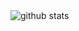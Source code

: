 <picture decoding="async" loading="lazy">
  <source media="(prefers-color-scheme: light)" srcset="https://pixel-profile.vercel.app/api/github-stats?username=LuciNyan&theme=summer">
  <source media="(prefers-color-scheme: dark)" srcset="https://pixel-profile.vercel.app/api/github-stats?username=LuciNyan&screen_effect=true&theme=blue_chill">
  <img alt="github stats" src="https://pixel-profile.vercel.app/api/github-stats?username=LuciNyan&theme=summer">
</picture>
